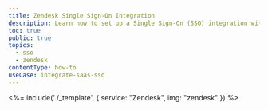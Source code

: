 ```yaml
---
title: Zendesk Single Sign-On Integration
description: Learn how to set up a Single Sign-On (SSO) integration with Zendesk and Auth0.
toc: true
public: true
topics:
  - sso
  - zendesk
contentType: how-to
useCase: integrate-saas-sso
---
```


<%= include('./_template', {
  service: "Zendesk",
  img: "zendesk"
}) %>
